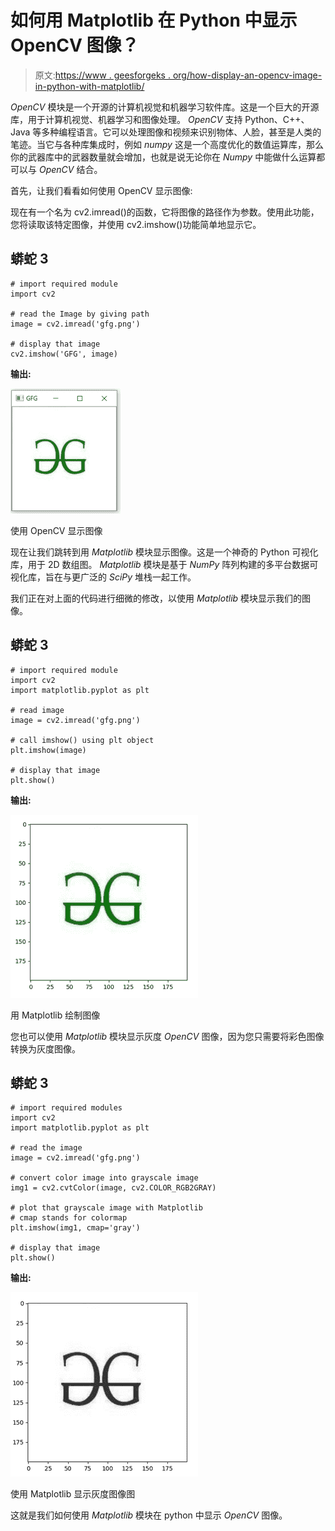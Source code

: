 # 如何用 Matplotlib 在 Python 中显示 OpenCV 图像？

> 原文:[https://www . geesforgeks . org/how-display-an-opencv-image-in-python-with-matplotlib/](https://www.geeksforgeeks.org/how-to-display-an-opencv-image-in-python-with-matplotlib/)

*OpenCV* 模块是一个开源的计算机视觉和机器学习软件库。这是一个巨大的开源库，用于计算机视觉、机器学习和图像处理。 *OpenCV* 支持 Python、C++、Java 等多种编程语言。它可以处理图像和视频来识别物体、人脸，甚至是人类的笔迹。当它与各种库集成时，例如 *numpy* 这是一个高度优化的数值运算库，那么你的武器库中的武器数量就会增加，也就是说无论你在 *Numpy* 中能做什么运算都可以与 *OpenCV* 结合。

首先，让我们看看如何使用 OpenCV 显示图像:

现在有一个名为 cv2.imread()的函数，它将图像的路径作为参数。使用此功能，您将读取该特定图像，并使用 cv2.imshow()功能简单地显示它。

## 蟒蛇 3

```
# import required module
import cv2

# read the Image by giving path
image = cv2.imread('gfg.png')

# display that image
cv2.imshow('GFG', image)
```

**输出:**

![](img/2d4c4628244bc2c396906f621db6aaf5.png)

使用 OpenCV 显示图像

现在让我们跳转到用 *Matplotlib* 模块显示图像。这是一个神奇的 Python 可视化库，用于 2D 数组图。 *Matplotlib* 模块是基于 *NumPy* 阵列构建的多平台数据可视化库，旨在与更广泛的 *SciPy* 堆栈一起工作。

我们正在对上面的代码进行细微的修改，以使用 *Matplotlib* 模块显示我们的图像。

## 蟒蛇 3

```
# import required module
import cv2
import matplotlib.pyplot as plt

# read image
image = cv2.imread('gfg.png')

# call imshow() using plt object
plt.imshow(image)

# display that image
plt.show()
```

**输出:**

![](img/04778240cab6617d22b1dd785728433e.png)

用 Matplotlib 绘制图像

您也可以使用 *Matplotlib* 模块显示灰度 *OpenCV* 图像，因为您只需要将彩色图像转换为灰度图像。

## 蟒蛇 3

```
# import required modules
import cv2
import matplotlib.pyplot as plt

# read the image
image = cv2.imread('gfg.png')

# convert color image into grayscale image
img1 = cv2.cvtColor(image, cv2.COLOR_RGB2GRAY)

# plot that grayscale image with Matplotlib
# cmap stands for colormap
plt.imshow(img1, cmap='gray')

# display that image
plt.show()
```

**输出:**

![](img/22c32cee45224690dbcdfb0bbd8d546d.png)

使用 Matplotlib 显示灰度图像图

这就是我们如何使用 *Matplotlib* 模块在 python 中显示 *OpenCV* 图像。